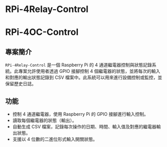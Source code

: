 # RPi-4Relay-Control
# RPi-4OC-Control

## 專案簡介
`RPi-4Relay-Control` 是一個 Raspberry Pi 的 4 通道繼電器控制與狀態記錄系統。此專案允許使用者透過 GPIO 接腳控制 4 個繼電器的狀態，並將每次的輸入和對應的輸出狀態記錄到 CSV 檔案中。此系統可以用來進行設備控制或監控，並保留歷史日誌。

## 功能
- 控制 4 通道繼電器，使用 Raspberry Pi 的 GPIO 接腳進行輸入控制。
- 讀取每個繼電器的狀態（輸出）。
- 自動生成 CSV 檔案，記錄每次操作的日期、時間、輸入值及對應的繼電器輸出狀態。
- 支援以 4 位數的二進位形式輸入開關狀態。
